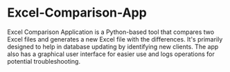# Excel-Comparison-App
Excel Comparison Application is a Python-based tool that compares two Excel files and generates a new Excel file with the differences. It's primarily designed to help in database updating by identifying new clients. The app also has a graphical user interface for easier use and logs operations for potential troubleshooting.
